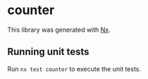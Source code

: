 # counter

This library was generated with [Nx](https://nx.dev).

## Running unit tests

Run `nx test counter` to execute the unit tests.
